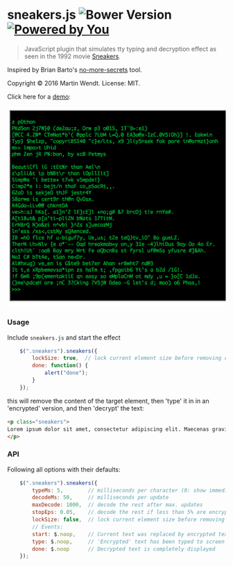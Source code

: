 # sneakers.js ![Bower Version](https://badge.fury.io/bo/sneakers.svg) [![Powered by You](http://sapegin.github.io/powered-by-you/badge.svg)](http://sapegin.github.io/powered-by-you/)

<!--
[![Build Status](https://secure.travis-ci.org/mar10/sneakers.js.svg?branch=master)](https://travis-ci.org/mar10/sneakers.js) 
-->
> JavaScript plugin that simulates tty typing and decryption effect as seen in the 
1992 movie [Sneakers](https://youtu.be/F5bAa6gFvLs).

Inspired by Brian Barto's [no-more-secrets](https://github.com/bartobri/no-more-secrets) tool.

Copyright &copy; 2016 Martin Wendt.
License: MIT.

Click here for a [demo](https://rawgit.com/mar10/sneakers.js/master/demo/index.html):

[![Demo](demo/console.png)](https://rawgit.com/mar10/sneakers.js/master/demo/index.html)


### Usage

Include `sneakers.js` and start the effect 
```js
	$(".sneakers").sneakers({
		lockSize: true,  // lock current element size before removing content
		done: function() {
			alert("done");
		}
	});
```

this will remove the content of the target element, then 'type' it in in an 'encrypted'
version, and then 'decrypt' the text:
```html
<p class="sneakers">
Lorem ipsum dolor sit amet, consectetur adipiscing elit. Maecenas gravida neque sem, in ultrices nunc eleifend at. In quis nibh nunc. Aliquam erat volutpat. Ut ac congue nunc. Proin vitae ante vel metus sodales aliquet. Phasellus volutpat nisi ligula, in laoreet leo aliquam non. Mauris urna turpis, rutrum sed dolor nec, porttitor pretium enim.
</p>
```


### API

Following all options with their defaults:

```js
	$(".sneakers").sneakers({
		typeMs: 5,        // milliseconds per character (0: show immediately)
		decodeMs: 50,     // milliseconds per update
		maxDecode: 1000,  // decode the rest after max. updates
		stopEps: 0.05,    // decode the rest if less than 5% are encrypted
		lockSize: false,  // lock current element size before removing content
		// Events:
		start: $.noop,    // Current text was replaced by encrypted text 
		type: $.noop,     // 'Encrypted' text has been typed to screen
		done: $.noop      // Decrypted text is completely displayed
	});
```
